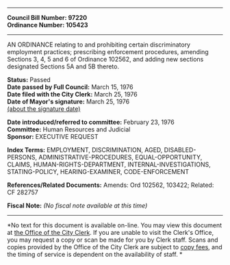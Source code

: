 * * * * *  
  
**Council Bill Number: [](#h0)[](#h2)97220**   
**Ordinance Number: 105423**  
  
* * * * *  
  
AN ORDINANCE relating to and prohibiting certain discriminatory employment practices; prescribing enforcement procedures, amending Sections 3, 4, 5 and 6 of Ordinance 102562, and adding new sections designated Sections 5A and 5B thereto.  
  
**Status:** Passed   
**Date passed by Full Council:** March 15, 1976   
**Date filed with the City Clerk:** March 25, 1976   
**Date of Mayor's signature:** March 25, 1976   
[(about the signature date)](/~public/approvaldate.htm)   
  
  
**Date introduced/referred to committee:** February 23, 1976   
**Committee:** Human Resources and Judicial   
**Sponsor:** EXECUTIVE REQUEST   
  
**Index Terms:** EMPLOYMENT, DISCRIMINATION, AGED, DISABLED-PERSONS, ADMINISTRATIVE-PROCEDURES, EQUAL-OPPORTUNITY, CLAIMS, HUMAN-RIGHTS-DEPARTMENT, INTERNAL-INVESTIGATIONS, STATING-POLICY, HEARING-EXAMINER, CODE-ENFORCEMENT  
  
**References/Related Documents:** Amends: Ord 102562, 103422; Related: CF 282757  
  
**Fiscal Note:** *(No fiscal note available at this time)*  
  
* * * * *  
  
*No text for this document is available on-line. You may view this document at [the Office of the City Clerk](http://www.seattle.gov/leg/clerk/contactUs.htm). If you are unable to visit the Clerk's Office, you may request a copy or scan be made for you by Clerk staff. Scans and copies provided by the Office of the City Clerk are subject to [copy fees](http://clerk.seattle.gov/~public/clerkfees.htm), and the timing of service is dependent on the availability of staff. *  
  
  
